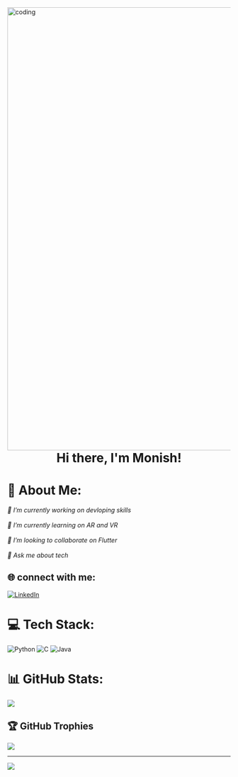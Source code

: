 <img align="right" alt="coding" width="1000" src="https://mir-s3-cdn-cf.behance.net/project_modules/max_1200/9bc27292880429.5e569ff84e4d0.gif">

<h1 align="center">Hi there, I'm Monish!</h1>

# 💫 About Me:
<i>🔭 I’m currently working on devloping skills<br><br>🌱 I’m currently learning on AR and VR<br><br>👯 I’m looking to collaborate on Flutter<br><br>💬 Ask me about tech</i>


## 🌐 connect with me:
[![LinkedIn](https://img.shields.io/badge/LinkedIn-%230077B5.svg?logo=linkedin&logoColor=white)](https://linkedin.com/in/monish-v-79583a2aa) 

# 💻 Tech Stack:
![Python](https://img.shields.io/badge/python-3670A0?style=for-the-badge&logo=python&logoColor=ffdd54) ![C](https://img.shields.io/badge/c-%2300599C.svg?style=for-the-badge&logo=c&logoColor=white) ![Java](https://img.shields.io/badge/java-%23ED8B00.svg?style=for-the-badge&logo=openjdk&logoColor=white)
# 📊 GitHub Stats:
![](https://github-readme-stats.vercel.app/api?username=monishhex&theme=radical&hide_border=true&include_all_commits=false&count_private=false)<br/>


## 🏆 GitHub Trophies
![](https://github-profile-trophy.vercel.app/?username=monishhex&theme=radical&no-frame=false&no-bg=true&margin-w=4)

---
[![](https://visitcount.itsvg.in/api?id=monishhex&icon=0&color=8)](https://visitcount.itsvg.in)

<!-- Proudly created with GPRM ( https://gprm.itsvg.in ) -->
